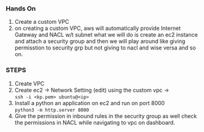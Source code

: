 ### Hands On
1. Create a custom VPC
2. on creating a custom VPC, aws will automatically provide Internet Gateway and NACL w/t subnet 
what we will do is create an ec2 instance and attach a security group and then we will play around
like giving permisstion to security grp but not giving to nacl and wise versa and so on.

### STEPS
1. Create VPC 
2. Create ec2 -> Network Setting (edit) using the custom vpc -> <br>
```ssh -i <kp.pem> ubuntu@<ip>```
3. Install a python an application on ec2 and run on port 8000 <br>
```python3 -m http.server 8000```
4. Give the permission in inbound rules in the security group as well 
check the permissions in NACL while navigating to vpc on dashboard.